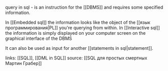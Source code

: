 query in sql -  is an instruction for the [[DBMS]] and requires some specified information. 

In [[Embedded sql]] the information looks like the object of the [[язык программирования|PL]] you're querying from within.
In [[Interactive sql]] the information is simply displayed on your computer screen on the graphical interface of the DBMS

It can also be used as input for another [[statements in sql|statement]].

links: [[SQL]], [[DML in SQL]]
source: [[SQL для простых смертных Мартин Грабер]]